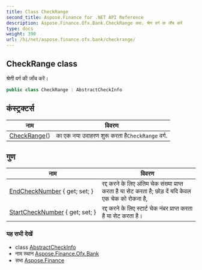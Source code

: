 ```yaml
---
title: Class CheckRange
second_title: Aspose.Finance for .NET API Reference
description: Aspose.Finance.Ofx.Bank.CheckRange कक्ष. श्रेण वर्ग क जँच करें
type: docs
weight: 390
url: /hi/net/aspose.finance.ofx.bank/checkrange/
---
```

## CheckRange class

श्रेणी वर्ग की जाँच करें।

```csharp
public class CheckRange : AbstractCheckInfo
```

## कंस्ट्रक्टर्स

| नाम | विवरण |
| --- | --- |
| [CheckRange](checkrange/)() | का एक नया उदाहरण शुरू करता है`CheckRange` वर्ग. |

## गुण

| नाम | विवरण |
| --- | --- |
| [EndCheckNumber](../../aspose.finance.ofx.bank/checkrange/endchecknumber/) { get; set; } | रद्द करने के लिए अंतिम चेक संख्या प्राप्त करता है या सेट करता है; छोड़ दें यदि केवल एक चेक को रोकना है, |
| [StartCheckNumber](../../aspose.finance.ofx.bank/checkrange/startchecknumber/) { get; set; } | रद्द करने के लिए स्टार्ट चेक नंबर प्राप्त करता है या सेट करता है। |

### यह सभी देखें

* class [AbstractCheckInfo](../abstractcheckinfo/)
* नाम स्थान [Aspose.Finance.Ofx.Bank](../../aspose.finance.ofx.bank/)
* सभा [Aspose.Finance](../../)


